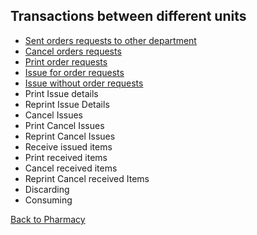 ## Transactions between different units

* [Sent orders requests to other department](https://github.com/hmislk/hmis/wiki/Sending-orders-requests-to-other-departments)
* [Cancel orders requests](https://github.com/hmislk/hmis/wiki/Cancel-orders-requests)
* [Print order requests](https://github.com/hmislk/hmis/wiki/Print-order-requests)
* [Issue for order requests](https://github.com/hmislk/hmis/wiki/Issue-for-order-requests)
* [Issue without order requests](https://github.com/hmislk/hmis/wiki/Pharmacy-Direct-Issue)
* Print Issue details
* Reprint Issue Details
* Cancel Issues
* Print Cancel Issues
* Reprint Cancel Issues
* Receive issued items
* Print received items
* Cancel received items
* Reprint Cancel received Items
* Discarding
* Consuming


[Back to Pharmacy](https://github.com/hmislk/hmis/wiki/Pharmacy)